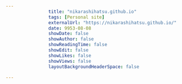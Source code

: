 ---
                title: "nikarashihatsu.github.io"
                tags: [Personal site]
                externalUrl: "https://nikarashihatsu.github.io/"
                date: 9953-08-08
                showDate: false
                showAuthor: false
                showReadingTime: false
                showEdit: false
                showLikes: false
                showViews: false
                layoutBackgroundHeaderSpace: false
                ---
